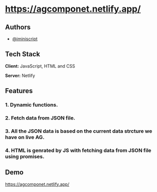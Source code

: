 
# https://agcomponet.netlify.app/ 



## Authors

- [@iminiscript](https://www.github.com/iminiscript)


## Tech Stack

**Client:** JavaScript, HTML and CSS

**Server:** Netlify 


## Features 

### 1. Dynamic functions.
### 2. Fetch data from JSON file.
### 3. All the JSON data is based on the current data strcture we have on live AG.
### 4. HTML is genrated by JS with fetching data from JSON file using promises.







## Demo

https://agcomponet.netlify.app/  
